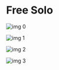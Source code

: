 # Free Solo

![img 0](https://i.imgur.com/HS6suUk.jpg)

![img 1](https://i.imgur.com/aAcWzgO.jpg)

![img 2](https://i.imgur.com/9tpWcbC.jpg)

![img 3](https://i.imgur.com/etoYZSC.jpg)

